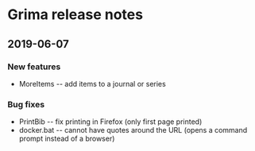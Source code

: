 # Grima release notes

## 2019-06-07

### New features

* MoreItems -- add items to a journal or series

### Bug fixes

* PrintBib -- fix printing in Firefox (only first page printed)
* docker.bat -- cannot have quotes around the URL (opens a command prompt instead of a browser)


